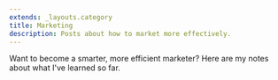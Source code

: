 ```yaml
---
extends: _layouts.category
title: Marketing
description: Posts about how to market more effectively.
---
```


Want to become a smarter, more efficient marketer? Here are my notes about what I've learned so far.

